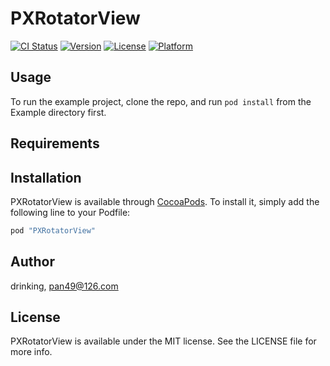 # PXRotatorView

[![CI Status](http://img.shields.io/travis/drinking/PXRotatorView.svg?style=flat)](https://travis-ci.org/drinking/PXRotatorView)
[![Version](https://img.shields.io/cocoapods/v/PXRotatorView.svg?style=flat)](http://cocoapods.org/pods/PXRotatorView)
[![License](https://img.shields.io/cocoapods/l/PXRotatorView.svg?style=flat)](http://cocoapods.org/pods/PXRotatorView)
[![Platform](https://img.shields.io/cocoapods/p/PXRotatorView.svg?style=flat)](http://cocoapods.org/pods/PXRotatorView)

## Usage

To run the example project, clone the repo, and run `pod install` from the Example directory first.

## Requirements

## Installation

PXRotatorView is available through [CocoaPods](http://cocoapods.org). To install
it, simply add the following line to your Podfile:

```ruby
pod "PXRotatorView"
```

## Author

drinking, pan49@126.com

## License

PXRotatorView is available under the MIT license. See the LICENSE file for more info.
